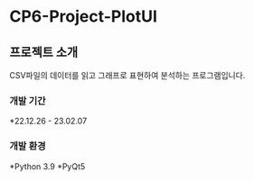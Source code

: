 # CP6-Project-PlotUI
## 프로젝트 소개
CSV파일의 데이터를 읽고 그래프로 표현하여 분석하는 프로그램입니다.
### 개발 기간
*22.12.26 - 23.02.07
### 개발 환경
*Python 3.9
*PyQt5
